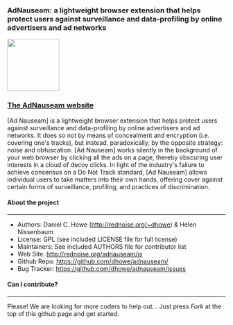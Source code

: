 
### AdNauseam: a lightweight browser extension that helps protect users against surveillance and data-profiling by online advertisers and ad networks


<a href="http://rednoise.org/adnauseam/js"><img height=120 src="http://rednoise.org/adnauseam/files/images/adnauseam5_128.png"/></a>

### <a href="http://rednoise.org/adnauseam">The AdNauseam website</a>

[Ad Nauseam] is a lightweight browser extension that helps protect users against surveillance and data-profiling by online advertisers and ad networks. It does so not by means of concealment and encryption (i.e. covering one's tracks), but instead, paradoxically, by the opposite strategy: noise and obfuscation. [Ad Nauseam] works silently in the background of your web browser by clicking all the ads on a page, thereby obscuring user interests in a cloud of decoy clicks. In light of the industry's failure to achieve consensus on a Do Not Track standard, [Ad Nauseam] allows individual users to take matters into their own hands, offering cover against certain forms of surveillance, profiling, and practices of discrimination.

#### About the project
--------
* Authors:   Daniel C. Howe (http://rednoise.org/~dhowe) & Helen Nissenbaum
* License: 			 GPL (see included LICENSE file for full license)
* Maintainers:       See included AUTHORS file for contributor list
* Web Site:          http://rednoise.org/adnauseam/js
* Github Repo:       https://github.com/dhowe/adnauseam/
* Bug Tracker:       https://github.com/dhowe/adnauseam/issues


#### Can I contribute?
--------
Please! We are looking for more coders to help out... Just press *Fork* at the top of this github page and get started. 


